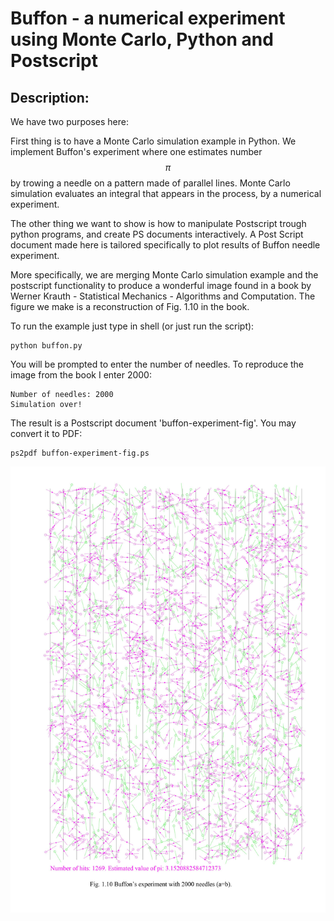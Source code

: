 # Buffon - a numerical experiment using Monte Carlo, Python and Postscript


Description:
-----------------------

We have two purposes here:

First thing is to have a Monte Carlo simulation example in Python. We implement Buffon's experiment where one estimates number $$\pi$$ by trowing a needle on a pattern made of parallel lines. Monte Carlo simulation evaluates an integral that appears in the process, by a numerical experiment.

The other thing we want to show is how to manipulate Postscript trough python programs, and create PS documents interactively.
A Post Script document made here is tailored specifically to plot results of Buffon needle experiment.

More specifically, we are merging Monte Carlo simulation example and the postscript functionality to produce a wonderful image found in a book by Werner Krauth -  Statistical Mechanics - Algorithms and Computation. The figure we make is a reconstruction of Fig. 1.10 in the book.

To run the example just type in shell (or just run the script):
```
python buffon.py

```
You will be prompted to enter the number of needles. To reproduce the image from the book I enter 2000:
```
Number of needles: 2000
Simulation over!
```
The result is a Postscript document 'buffon-experiment-fig'. You may convert it to PDF:
```
ps2pdf buffon-experiment-fig.ps
```

![The result of an experiment with 2000 needles/](https://github.com/nikola-m/Buffon/blob/master/buffon-experiment-fig.jpg)

